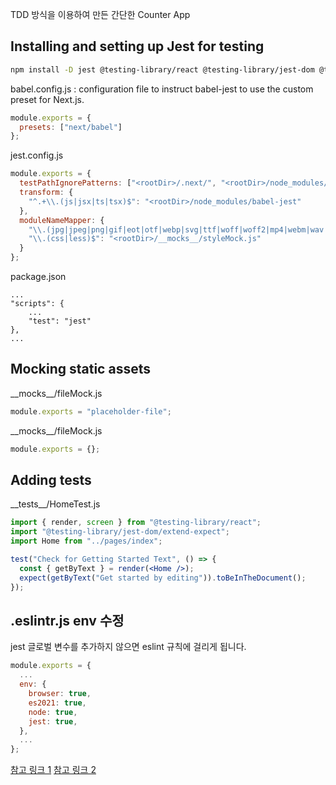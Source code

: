TDD 방식을 이용하여 만든 간단한 Counter App

## Installing and setting up Jest for testing

```bash
npm install -D jest @testing-library/react @testing-library/jest-dom @testing-library/dom babel-jest
```

babel.config.js : configuration file to instruct babel-jest to use the custom preset for Next.js.
```js
module.exports = {
  presets: ["next/babel"]
};
```

jest.config.js
```js
module.exports = {
  testPathIgnorePatterns: ["<rootDir>/.next/", "<rootDir>/node_modules/"],
  transform: {
    "^.+\\.(js|jsx|ts|tsx)$": "<rootDir>/node_modules/babel-jest"
  },
  moduleNameMapper: {
    "\\.(jpg|jpeg|png|gif|eot|otf|webp|svg|ttf|woff|woff2|mp4|webm|wav|mp3|m4a|aac|oga)$": "<rootDir>/__mocks__/fileMock.js",
    "\\.(css|less)$": "<rootDir>/__mocks__/styleMock.js"
  }
};
```

package.json
```
...
"scripts": {
    ...
    "test": "jest"
},
...
```

## Mocking static assets

\_\_mocks__/fileMock.js
```js
module.exports = "placeholder-file";
```

\_\_mocks__/fileMock.js
```js
module.exports = {};
```

## Adding tests

\_\_tests__/HomeTest.js
```jsx
import { render, screen } from "@testing-library/react";
import "@testing-library/jest-dom/extend-expect";
import Home from "../pages/index";

test("Check for Getting Started Text", () => {
  const { getByText } = render(<Home />);
  expect(getByText("Get started by editing")).toBeInTheDocument();
});
```

## .eslintr.js env 수정
jest 글로벌 변수를 추가하지 않으면 eslint 규칙에 걸리게 됩니다.
```js
module.exports = {
  ...
  env: {
    browser: true,
    es2021: true,
    node: true,
    jest: true,
  },
  ...
};

```

[참고 링크 1](https://circleci.com/blog/next-testing/)
[참고 링크 2](https://medium.com/frontend-digest/setting-up-testing-library-with-nextjs-a9702cbde32d)
